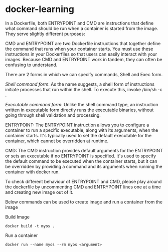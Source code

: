 # docker-learning

In a Dockerfile, both ENTRYPOINT and CMD are instructions that define what command should be run when a container is started from the image. They serve slightly different purposes:

CMD and ENTRYPOINT are two Dockerfile instructions that together define the command that runs when your container starts. You must use these instructions in your Dockerfiles so that users can easily interact with your images. Because CMD and ENTRYPOINT work in tandem, they can often be confusing to understand. 

There are 2 forms in which we can specify commands, Shell and Exec form.

*Shell command form*: As the name suggests, a shell form of instructions initiate processes that run within the shell. To execute this, invoke /bin/sh -c <command>.

*Executable command form*: Unlike the shell command type, an instruction written in executable form directly runs the executable binaries, without going through shell validation and processing.

ENTRYPOINT:
    The ENTRYPOINT instruction allows you to configure a container to run a specific executable, along with its arguments, when the container starts.
    It's typically used to set the default executable for the container, which cannot be overridden at runtime.
    

CMD:
    The CMD instruction provides default arguments for the ENTRYPOINT or sets an executable if no ENTRYPOINT is specified.
    It's used to specify the default command to be executed when the container starts, but it can be overridden by providing a command and its arguments when running the container with docker run.


To check different behaviour of ENTRYPOINT and CMD, please play around the dockerfile by uncommenting CMD and ENTRYPOINT lines one at a time and creating new image out of it.

Below commands can be used to create image and run a container from the image

Build Image

```
docker build -t myos .
```

Run a container
```
docker run --name myos --rm myos <argument>
```
